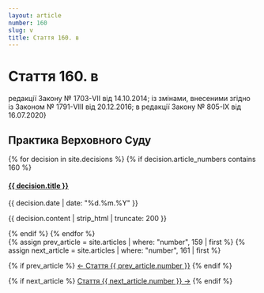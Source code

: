 ```yaml
---
layout: article
number: 160
slug: v
title: Стаття 160. в
---
```


# Стаття 160. в

редакції Закону № 1703-VII від 14.10.2014; із змінами, внесеними згідно із Законом № 1791-VIII від 20.12.2016; в редакції Закону № 805-IX від 16.07.2020}

## Практика Верховного Суду

<div class="decisions-container">
{% for decision in site.decisions %}
  {% if decision.article_numbers contains 160 %}
    <div class="decision-item">
      <h4><a href="{{ decision.url }}">{{ decision.title }}</a></h4>
      <p class="decision-date">{{ decision.date | date: "%d.%m.%Y" }}</p>
      <p class="decision-excerpt">{{ decision.content | strip_html | truncate: 200 }}</p>
    </div>
  {% endif %}
{% endfor %}
</div>

<div class="article-navigation">
  {% assign prev_article = site.articles | where: "number", 159 | first %}
  {% assign next_article = site.articles | where: "number", 161 | first %}
  
  {% if prev_article %}
    <a href="{{ prev_article.url }}" class="prev-article">← Стаття {{ prev_article.number }}</a>
  {% endif %}
  
  {% if next_article %}
    <a href="{{ next_article.url }}" class="next-article">Стаття {{ next_article.number }} →</a>
  {% endif %}
</div>
